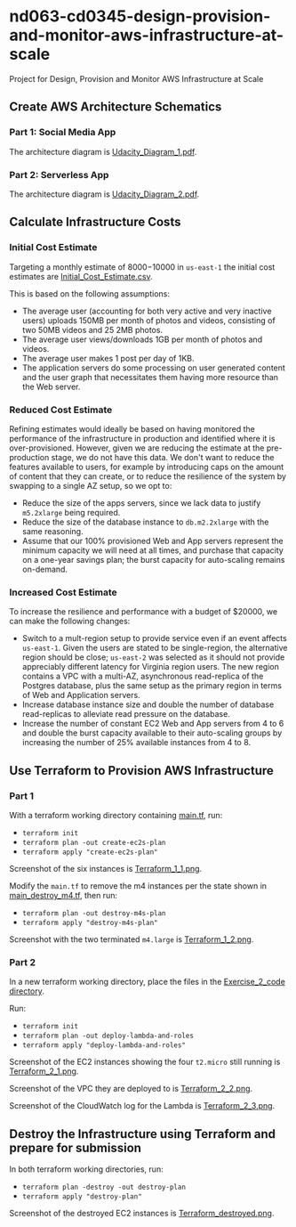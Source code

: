 # nd063-cd0345-design-provision-and-monitor-aws-infrastructure-at-scale

Project for Design, Provision and Monitor AWS Infrastructure at Scale

## Create AWS Architecture Schematics

### Part 1: Social Media App

The architecture diagram is [Udacity_Diagram_1.pdf](diagrams/Udacity_Diagram_1.pdf).

### Part 2: Serverless App

The architecture diagram is [Udacity_Diagram_2.pdf](diagrams/Udacity_Diagram_2.pdf).

## Calculate Infrastructure Costs

### Initial Cost Estimate

Targeting a monthly estimate of $8000-$10000 in `us-east-1` the initial cost estimates are [Initial_Cost_Estimate.csv](tables/Initial_Cost_Estimate.csv).

This is based on the following assumptions:

* The average user (accounting for both very active and very inactive users) uploads 150MB per month of photos and videos, consisting of two 50MB videos and 25 2MB photos.
* The average user views/downloads 1GB per month of photos and videos.
* The average user makes 1 post per day of 1KB.
* The application servers do some processing on user generated content and the user graph that necessitates them having more resource than the Web server.

### Reduced Cost Estimate

Refining estimates would ideally be based on having monitored the performance of the infrastructure in production and identified where it is over-provisioned. However, given we are reducing the estimate at the pre-production stage, we do not have this data. We don't want to reduce the features available to users, for example by introducing caps on the amount of content that they can create, or to reduce the resilience of the system by swapping to a single AZ setup, so we opt to:

* Reduce the size of the apps servers, since we lack data to justify `m5.2xlarge` being required.
* Reduce the size of the database instance to `db.m2.2xlarge` with the same reasoning.
* Assume that our 100% provisioned Web and App servers represent the minimum capacity we will need at all times, and purchase that capacity on a one-year savings plan; the burst capacity for auto-scaling remains on-demand.

### Increased Cost Estimate

To increase the resilience and performance with a budget of $20000, we can make the following changes:

* Switch to a mult-region setup to provide service even if an event affects `us-east-1`. Given the users are stated to be single-region, the alternative region should be close; `us-east-2` was selected as it should not provide appreciably different latency for Virginia region users. The new region contains a VPC with a multi-AZ, asynchronous read-replica of the Postgres database, plus the same setup as the primary region in terms of Web and Application servers.
* Increase database instance size and double the number of database read-replicas to alleviate read pressure on the database.
* Increase the number of constant EC2 Web and App servers from 4 to 6 and double the burst capacity available to their auto-scaling groups by increasing the number of 25% available instances from 4 to 8.

## Use Terraform to Provision AWS Infrastructure

### Part 1

With a terraform working directory containing [main.tf](terraform/Exercise_1_code/main.tf), run:

* `terraform init`
* `terraform plan -out create-ec2s-plan`
* `terraform apply "create-ec2s-plan"`

Screenshot of the six instances is [Terraform_1_1.png](terraform/Terraform_1_1.png).

Modify the `main.tf` to remove the m4 instances per the state shown in [main_destroy_m4.tf](terraform/Exercise_1_code/main_destroy_m4.tf), then run:

* `terraform plan -out destroy-m4s-plan`
* `terraform apply "destroy-m4s-plan"`

Screenshot with the two terminated `m4.large` is [Terraform_1_2.png](terraform/Terraform_1_2.png).

### Part 2

In a new terraform working directory, place the files in the [Exercise_2_code directory](terraform/Exercise_2_code).

Run:

* `terraform init`
* `terraform plan -out deploy-lambda-and-roles`
* `terraform apply "deploy-lambda-and-roles"`

Screenshot of the EC2 instances showing the four `t2.micro` still running is [Terraform_2_1.png](terraform/Terraform_2_1.png).

Screenshot of the VPC they are deployed to is [Terraform_2_2.png](terraform/Terraform_2_2.png).

Screenshot of the CloudWatch log for the Lambda is [Terraform_2_3.png](terraform/Terraform_2_3.png).

## Destroy the Infrastructure using Terraform and prepare for submission

In both terraform working directories, run:

* `terraform plan -destroy -out destroy-plan`
* `terraform apply "destroy-plan"`

Screenshot of the destroyed EC2 instances is [Terraform_destroyed.png](terraform/Terraform_destroyed.png).

